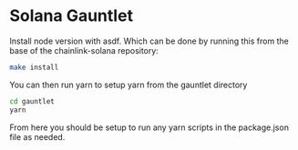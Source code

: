 # Solana Gauntlet

Install node version with asdf. Which can be done by running this from the base of the chainlink-solana repository:

```bash
make install
```

You can then run yarn to setup yarn from the gauntlet directory

```bash
cd gauntlet
yarn
```

From here you should be setup to run any yarn scripts in the package.json file as needed.
